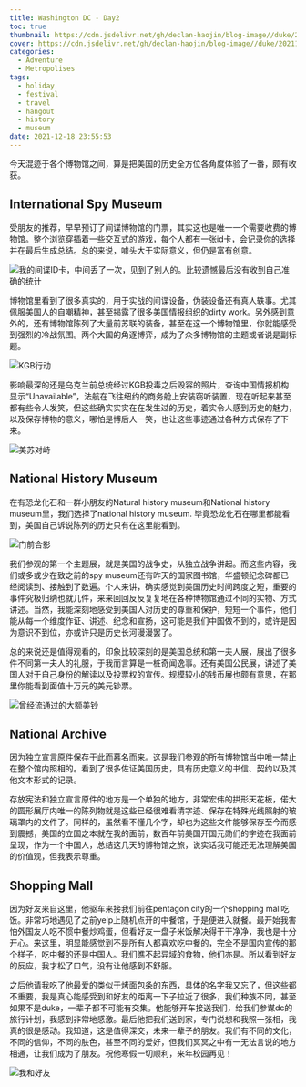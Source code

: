```yaml
---
title: Washington DC - Day2
toc: true
thumbnail: https://cdn.jsdelivr.net/gh/declan-haojin/blog-image//duke/20211219223718.png
cover: https://cdn.jsdelivr.net/gh/declan-haojin/blog-image//duke/20211219223718.png
categories:
  - Adventure
  - Metropolises
tags:
  - holiday
  - festival
  - travel
  - hangout
  - history
  - museum
date: 2021-12-18 23:55:53
---
```


今天混迹于各个博物馆之间，算是把美国的历史全方位各角度体验了一番，颇有收获。



## International Spy Museum

受朋友的推荐，早早预订了间谍博物馆的门票，其实这也是唯一一个需要收费的博物馆。整个浏览穿插着一些交互式的游戏，每个人都有一张id卡，会记录你的选择并在最后生成总结。总的来说，噱头大于实际意义，但仍是富有创意。

![我的间谍ID卡，中间丢了一次，见到了别人的。比较遗憾最后没有收到自己准确的统计](https://cdn.jsdelivr.net/gh/declan-haojin/blog-image//duke/20211219215651.png)

博物馆里看到了很多真实的，用于实战的间谍设备，伪装设备还有真人轶事。尤其佩服美国人的自嘲精神，甚至揭露了很多美国情报组织的dirty work。另外感到意外的，还有博物馆陈列了大量前苏联的装备，甚至在这一个博物馆里，你就能感受到强烈的冷战氛围。两个大国的角逐博弈，成为了众多博物馆的主题或者说是副标题。

![KGB行动](https://cdn.jsdelivr.net/gh/declan-haojin/blog-image//duke/20211219220605.png)

影响最深的还是乌克兰前总统经过KGB投毒之后毁容的照片，查询中国情报机构显示“Unavailable”，法航在飞往纽约的商务舱上安装窃听装置，现在听起来甚至都有些令人发笑，但这些确实实实在在发生过的历史，着实令人感到历史的魅力，以及保存博物的意义，哪怕是博后人一笑，也让这些事迹通过各种方式保存了下来。

![美苏对峙](https://cdn.jsdelivr.net/gh/declan-haojin/blog-image//duke/20211219220624.png)

## National History Museum

在有恐龙化石和一群小朋友的Natural history museum和National history museum里，我们选择了national history museum. 毕竟恐龙化石在哪里都能看到，美国自己诉说陈列的历史只有在这里能看到。

![门前合影](https://cdn.jsdelivr.net/gh/declan-haojin/blog-image//duke/20211219220903.png)

我们参观的第一个主题展，就是美国的战争史，从独立战争讲起。而这些内容，我们或多或少在致之前的spy museum还有昨天的国家图书馆，华盛顿纪念碑都已经阅读到、接触到了数遍。个人来讲，确实感觉到美国历史时间跨度之短，重要的事件究极归纳也就几件，来来回回反反复复地在各种博物馆通过不同的实物、方式讲述。当然，我能深刻地感受到美国人对历史的尊重和保护，短短一个事件，他们能从每一个维度作证、讲述、纪念和宣扬，这可能是我们中国做不到的，或许是因为意识不到位，亦或许只是历史长河漫漫罢了。

总的来说还是值得观看的，印象比较深刻的是美国总统和第一夫人展，展出了很多件不同第一夫人的礼服，于我而言算是一桩奇闻逸事。还有美国公民展，讲述了美国人对于自己身份的解读以及投票权的宣传。规模较小的钱币展也颇有意思，在那里你能看到面值十万元的美元钞票。

![曾经流通过的大额美钞](https://cdn.jsdelivr.net/gh/declan-haojin/blog-image//duke/20211219221644.png)

## National Archive

因为独立宣言原件保存于此而慕名而来。这是我们参观的所有博物馆当中唯一禁止在整个馆内照相的。看到了很多佐证美国历史，具有历史意义的书信、契约以及其他文本形式的记录。

存放宪法和独立宣言原件的地方是一个单独的地方，非常宏伟的拱形天花板，偌大的圆形展厅内唯一的陈列物就是这些已经很难看清字迹、保存在特殊光线照射的玻璃罩内的文件了。同样的，虽然看不懂几个字，却也为这些文件能够保存至今而感到震撼，美国的立国之本就在我的面前，数百年前美国开国元勋们的字迹在我面前呈现，作为一个中国人，总结这几天的博物馆之旅，说实话我可能还无法理解美国的价值观，但我表示尊重。

## Shopping Mall

因为好友来自这里，他驱车来接我们前往pentagon city的一个shopping mall吃饭。非常巧地遇见了之前yelp上随机点开的中餐馆，于是便进入就餐。最开始我害怕外国友人吃不惯中餐炒鸡蛋，但看好友一盘子米饭解决得干干净净，我也是十分开心。来这里，明显能感觉到不是所有人都喜欢吃中餐的，完全不是国内宣传的那个样子，吃中餐的还是中国人。我们瞧不起异域的食物，他们亦是。所以看到好友的反应，我才松了口气，没有让他感到不舒服。

之后他请我吃了他最爱的类似于烤面包条的东西，具体的名字我又忘了，但这些都不重要，我是真心能感受到和好友的距离一下子拉近了很多，我们种族不同，甚至如果不是duke，一辈子都不可能有交集。他能够开车接送我们，给我们参谋dc的旅行计划，我感到非常地感激。最后他把我们送到家，专门说想和我照一张相，我真的很是感动。我知道，这是值得深交，未来一辈子的朋友。我们有不同的文化，不同的信仰，不同的肤色，甚至不同的爱好，但我们冥冥之中有一无法言说的地方相通，让我们成为了朋友。祝他寒假一切顺利，来年校园再见！

![我和好友](https://cdn.jsdelivr.net/gh/declan-haojin/blog-image//duke/20211219223054.png)
